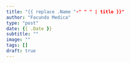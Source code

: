 ```yaml
---
title: "{{ replace .Name "-" " " | title }}"
author: "Facundo Medica"
type: "post"
date: {{ .Date }}
subtitle: ""
image: ""
tags: []
draft: true
---
```

